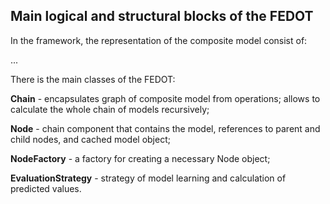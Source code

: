 ## Main logical and structural blocks of the FEDOT

In the framework, the representation of the composite model consist of:

...

There is the main classes of the FEDOT:

**Chain** - encapsulates graph of composite model from operations; allows to calculate the whole chain of models recursively;

**Node** - chain component that contains the model, references to parent and child nodes, and cached model object;

**NodeFactory** - a factory for creating a necessary Node object;

**EvaluationStrategy** - strategy of model learning and calculation of predicted values.
